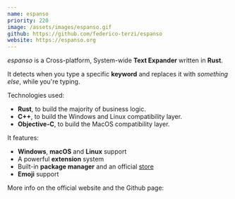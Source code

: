 ```yaml
---
name: espanso
priority: 220
image: /assets/images/espanso.gif
github: https://github.com/federico-terzi/espanso
website: https://espanso.org
---
```

*espanso* is a Cross-platform, System-wide **Text Expander** written in **Rust**.

It detects when you type a specific **keyword** and replaces it with *something else*, while you're typing.

Technologies used:

* **Rust**, to build the majority of business logic.
* **C++**, to build the Windows and Linux compatibility layer.
* **Objective-C**, to build the MacOS compatibility layer.

It features:

* **Windows**, **macOS** and **Linux** support
* A powerful **extension** system
* Built-in **package manager** and an official [store](https://hub.espanso.org)
* **Emoji** support

More info on the official website and the Github page: